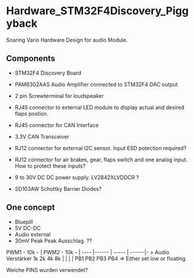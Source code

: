 # Hardware_STM32F4Discovery_Piggyback
Soaring Vario Hardware Design for audio Module. 

## Components
- STM32F4 Discovery Board
- PAM8302AAS  Audio Amplifier connected to STM32F4 DAC output
- 2 pin Screwterminal for loudspeaker
- RJ45 connector to external LED module to display actual and desired flaps postion. 
- RJ45 connector for CAN Interface
- 3.3V CAN Transceiver 
- RJ12 connector for external I2C sensor.  Input ESD potection required?
- RJ12 connector for air brakes, gear, flaps switch and one analog input.   How to protect these inputs? 
- 9 to 30V DC DC power supply.   LV2842XLVDDCR ?

- SD103AW  Schottky Barrier Diodes?




## One concept
- Bluepill
- 5V DC-DC 
- Audio external
- 30mV Peak Peak Ausschlag.   ?? 



PWM1 - 10k - | 
PWM2 - 10k - |  ---- |------ | ----- | ------|- > Audio Verstärker
					1k		2k		4k		8k
			   		|		|		|        |
					PB1		PB2		PB3      PB4    => Either set low or floating. 
					
Welche PINS wurden verwendet?